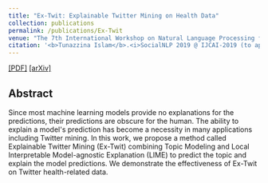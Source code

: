 ```yaml
---
title: "Ex-Twit: Explainable Twitter Mining on Health Data"
collection: publications
permalink: /publications/Ex-Twit
venue: "The 7th International Workshop on Natural Language Processing for Social Media (SocialNLP 2019) In conjunction with 28th International Joint Conference on Artificial Intelligence (IJCAI 2019)"
citation: '<b>Tunazzina Islam</b>.<i>SocialNLP 2019 @ IJCAI-2019 (to appear)</i>'
---  
```

[[PDF]](https://tunazislam.github.io/files/Ex-Twit2019.pdf) [[arXiv]](https://arxiv.org/abs/1906.02132)

## Abstract
Since most machine learning models provide no explanations for the predictions, their predictions are obscure for the human. The ability to explain a model's prediction has become a necessity in many applications including Twitter mining. In this work, we propose a method called Explainable Twitter Mining (Ex-Twit) combining Topic Modeling and Local Interpretable Model-agnostic Explanation (LIME) to predict the topic and explain the model predictions. We demonstrate the effectiveness of Ex-Twit on Twitter health-related data.
